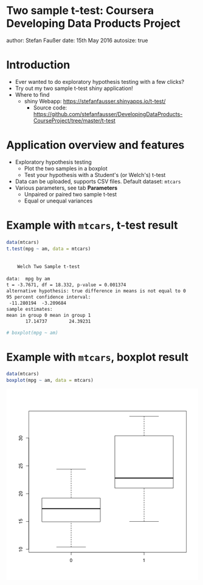 Two sample t-test: Coursera Developing Data Products Project
========================================================
author: Stefan Faußer
date: 15th May 2016
autosize: true

Introduction
========================================================

- Ever wanted to do exploratory hypothesis testing with a few clicks?
- Try out my two sample t-test shiny application!
- Where to find
    - shiny Webapp: <https://stefanfausser.shinyapps.io/t-test/>
        - Source code: <https://github.com/stefanfausser/DevelopingDataProducts-CourseProject/tree/master/t-test>

Application overview and features
========================================================

- Exploratory hypothesis testing
    - Plot the two samples in a boxplot
    - Test your hypothesis with a Student's (or Welch's) t-test
- Data can be uploaded, supports CSV files. Default dataset: `mtcars`
- Various parameters, see tab **Parameters**
    - Unpaired or paired two sample t-test
    - Equal or unequal variances

Example with `mtcars`, t-test result
========================================================


```r
data(mtcars)
t.test(mpg ~ am, data = mtcars)
```

```

	Welch Two Sample t-test

data:  mpg by am
t = -3.7671, df = 18.332, p-value = 0.001374
alternative hypothesis: true difference in means is not equal to 0
95 percent confidence interval:
 -11.280194  -3.209684
sample estimates:
mean in group 0 mean in group 1 
       17.14737        24.39231 
```

```r
# boxplot(mpg ~ am)
```

Example with `mtcars`, boxplot result
========================================================


```r
data(mtcars)
boxplot(mpg ~ am, data = mtcars)
```

![plot of chunk unnamed-chunk-2](t-test-figure/unnamed-chunk-2-1.png)
